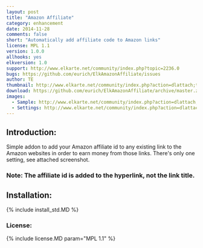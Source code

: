 ```yaml
---
layout: post
title: "Amazon Affiliate"
category: enhancement
date: 2014-11-28
comments: false
short: "Automatically add affiliate code to Amazon links"
license: MPL 1.1
version: 1.0.0
allhooks: yes
elkversion: 1.0
support: http://www.elkarte.net/community/index.php?topic=2236.0
bugs: https://github.com/eurich/ElkAmazonAffiliate/issues
author: TE
thumbnail: http://www.elkarte.net/community/index.php?action=dlattach;topic=2236.0;attach=1905;image
download: https://github.com/eurich/ElkAmazonAffiliate/archive/master.zip
images:
  - Sample: http://www.elkarte.net/community/index.php?action=dlattach;topic=2236.0;attach=1907;image
  - Settings: http://www.elkarte.net/community/index.php?action=dlattach;topic=2236.0;attach=1905;image
---
```


## Introduction:
Simple addon to add your Amazon affiliate id to any existing link to the Amazon websites in order to earn money from those links.
There's only one setting, see attached screenshot.

### Note: The affiliate id is added to the hyperlink, not the link title. 

## Installation:
{% include install_std.MD %}

### License:
{% include license.MD param="MPL 1.1" %}